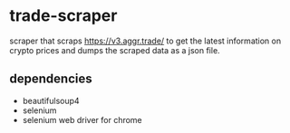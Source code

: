 # trade-scraper

scraper that scraps <https://v3.aggr.trade/> to get the latest information on crypto prices and dumps the scraped data as a json file.

## dependencies

- beautifulsoup4
- selenium
- selenium web driver for chrome
